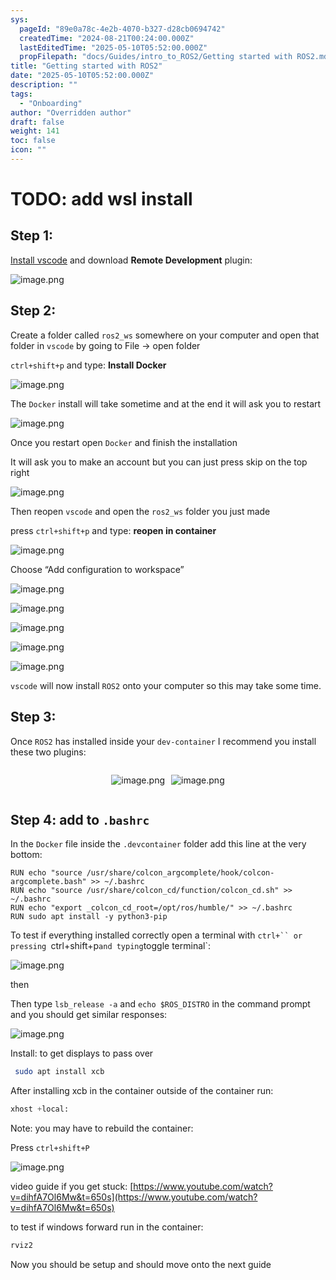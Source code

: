 ```yaml
---
sys:
  pageId: "89e0a78c-4e2b-4070-b327-d28cb0694742"
  createdTime: "2024-08-21T00:24:00.000Z"
  lastEditedTime: "2025-05-10T05:52:00.000Z"
  propFilepath: "docs/Guides/intro_to_ROS2/Getting started with ROS2.md"
title: "Getting started with ROS2"
date: "2025-05-10T05:52:00.000Z"
description: ""
tags:
  - "Onboarding"
author: "Overridden author"
draft: false
weight: 141
toc: false
icon: ""
---
```


# TODO: add wsl install

## Step 1:

[Install vscode](https://code.visualstudio.com/download) and download **Remote Development** plugin:

![image.png](https://prod-files-secure.s3.us-west-2.amazonaws.com/d518164a-d88e-44d1-a4ee-3adb3bd8bce0/efb52993-1881-4a40-b95e-6f020334f022/image.png?X-Amz-Algorithm=AWS4-HMAC-SHA256&X-Amz-Content-Sha256=UNSIGNED-PAYLOAD&X-Amz-Credential=ASIAZI2LB4664UW7O365%2F20250721%2Fus-west-2%2Fs3%2Faws4_request&X-Amz-Date=20250721T133125Z&X-Amz-Expires=3600&X-Amz-Security-Token=IQoJb3JpZ2luX2VjEL3%2F%2F%2F%2F%2F%2F%2F%2F%2F%2FwEaCXVzLXdlc3QtMiJHMEUCIQDZeS4sy2IHJobHosmZZ99OkxMv5RZfYFzkc3CwYI6ruQIgaxlQdniL9QckaeY9wOQdtMWPq%2FSk8vjyhygSGm8c0mQqiAQI1v%2F%2F%2F%2F%2F%2F%2F%2F%2F%2FARAAGgw2Mzc0MjMxODM4MDUiDCerG5PycMhi2BrnJSrcA7VWWfM%2FrF8QEc9sFtFzVQYA30l3oKOW6M5tEX1jPba%2BPKUlh8tXUeMa5MC4wh8HOmWUWvaOcXyJa%2BapJlgpk7%2BhL0CQ%2F%2FGjrW9SI%2BWtLy1Yzk5syZQkDAkF0pWWiOevSu1rwf8aAer%2BnLANkJT3kbkYVWj75w5iUophIwLplrcqKE7g5OY6QxyM1WQEIyqqM0be48LxXU7fQfz8c0pikF76OUxfZBQjruIRRzrzX4LvjHeV8wEeKHQUlAOG6dTqP6c2itIqHa%2FjxvujaPbJQivJ4HhLkzbKr5ye8bMoS0R6E68BIi9LvtJ%2FgNU97skEnpcMLfvdN1ZXhIjYcOmsixGb5dHAxJ%2F%2Br4Wq8KNSiaJ%2FoEFK0ES2FPl5Ht4roFiYEQ5ilROUbJwN3fZOwA9fbWheq93AvIwSCVDQ7%2Bp0iRB3uBFBJYVChreme15rk0XFIoRPyHBx%2Btkhuj5V7Dj2eqDP6SqEx1rh7wH5%2F1nEXWEe9Ui%2FO5D2y81XK4bmh%2FAJ27MbYKeDVEdYWXTBYxUESq3xkeKDjI3nvlx4lsOLm8QvhxJyqNUphmGxfaY7CxPP%2BHZzSz7KJ5VREjYmnwTh6BsTY7MQXoCIU%2FispA7jiagdeD86ly%2FCturheB6KMOr5%2BMMGOqUBfBUQIV8VdVwZldJ6aU5zzsSYuF2eJ3doRpOlCFDtqyJdkd%2B4mme0rrtDWgm8V0zAD4PM8PPzx3TfSUpCwLjhjZwJ28%2F%2Boxo4YImtmtlZsWQnb7TTOViiSbb5N3VIicMPBxDe%2FEV1kS0jnY40hvYBcSH9vSUQXsbJZOlYSeIWBSOoDtxURNj3YIq3C5Jwnd6d45Z5raJvCMtAaqnkjQrjtrC9UGIH&X-Amz-Signature=ebb503b98e2cc2e89d6e45a987702ff615bbf6a56633f572f78fe06d697ebbf2&X-Amz-SignedHeaders=host&x-amz-checksum-mode=ENABLED&x-id=GetObject)

## Step 2:

Create a folder called `ros2_ws` somewhere on your computer and open that folder in `vscode` by going to File → open folder 

`ctrl+shift+p` and type: **Install Docker**

![image.png](https://prod-files-secure.s3.us-west-2.amazonaws.com/d518164a-d88e-44d1-a4ee-3adb3bd8bce0/2269dc0e-1cd5-47ff-bceb-c04ad9b2eab0/image.png?X-Amz-Algorithm=AWS4-HMAC-SHA256&X-Amz-Content-Sha256=UNSIGNED-PAYLOAD&X-Amz-Credential=ASIAZI2LB4664UW7O365%2F20250721%2Fus-west-2%2Fs3%2Faws4_request&X-Amz-Date=20250721T133125Z&X-Amz-Expires=3600&X-Amz-Security-Token=IQoJb3JpZ2luX2VjEL3%2F%2F%2F%2F%2F%2F%2F%2F%2F%2FwEaCXVzLXdlc3QtMiJHMEUCIQDZeS4sy2IHJobHosmZZ99OkxMv5RZfYFzkc3CwYI6ruQIgaxlQdniL9QckaeY9wOQdtMWPq%2FSk8vjyhygSGm8c0mQqiAQI1v%2F%2F%2F%2F%2F%2F%2F%2F%2F%2FARAAGgw2Mzc0MjMxODM4MDUiDCerG5PycMhi2BrnJSrcA7VWWfM%2FrF8QEc9sFtFzVQYA30l3oKOW6M5tEX1jPba%2BPKUlh8tXUeMa5MC4wh8HOmWUWvaOcXyJa%2BapJlgpk7%2BhL0CQ%2F%2FGjrW9SI%2BWtLy1Yzk5syZQkDAkF0pWWiOevSu1rwf8aAer%2BnLANkJT3kbkYVWj75w5iUophIwLplrcqKE7g5OY6QxyM1WQEIyqqM0be48LxXU7fQfz8c0pikF76OUxfZBQjruIRRzrzX4LvjHeV8wEeKHQUlAOG6dTqP6c2itIqHa%2FjxvujaPbJQivJ4HhLkzbKr5ye8bMoS0R6E68BIi9LvtJ%2FgNU97skEnpcMLfvdN1ZXhIjYcOmsixGb5dHAxJ%2F%2Br4Wq8KNSiaJ%2FoEFK0ES2FPl5Ht4roFiYEQ5ilROUbJwN3fZOwA9fbWheq93AvIwSCVDQ7%2Bp0iRB3uBFBJYVChreme15rk0XFIoRPyHBx%2Btkhuj5V7Dj2eqDP6SqEx1rh7wH5%2F1nEXWEe9Ui%2FO5D2y81XK4bmh%2FAJ27MbYKeDVEdYWXTBYxUESq3xkeKDjI3nvlx4lsOLm8QvhxJyqNUphmGxfaY7CxPP%2BHZzSz7KJ5VREjYmnwTh6BsTY7MQXoCIU%2FispA7jiagdeD86ly%2FCturheB6KMOr5%2BMMGOqUBfBUQIV8VdVwZldJ6aU5zzsSYuF2eJ3doRpOlCFDtqyJdkd%2B4mme0rrtDWgm8V0zAD4PM8PPzx3TfSUpCwLjhjZwJ28%2F%2Boxo4YImtmtlZsWQnb7TTOViiSbb5N3VIicMPBxDe%2FEV1kS0jnY40hvYBcSH9vSUQXsbJZOlYSeIWBSOoDtxURNj3YIq3C5Jwnd6d45Z5raJvCMtAaqnkjQrjtrC9UGIH&X-Amz-Signature=7f96a19651034dc64e698b46fbd9aa09b9fe3a8e531af6a0c10ed949f494ca82&X-Amz-SignedHeaders=host&x-amz-checksum-mode=ENABLED&x-id=GetObject)

The `Docker` install will take sometime and at the end it will ask you to restart

![image.png](https://prod-files-secure.s3.us-west-2.amazonaws.com/d518164a-d88e-44d1-a4ee-3adb3bd8bce0/ed233f78-be33-4b1f-b89c-9c346c0e961e/image.png?X-Amz-Algorithm=AWS4-HMAC-SHA256&X-Amz-Content-Sha256=UNSIGNED-PAYLOAD&X-Amz-Credential=ASIAZI2LB4664UW7O365%2F20250721%2Fus-west-2%2Fs3%2Faws4_request&X-Amz-Date=20250721T133125Z&X-Amz-Expires=3600&X-Amz-Security-Token=IQoJb3JpZ2luX2VjEL3%2F%2F%2F%2F%2F%2F%2F%2F%2F%2FwEaCXVzLXdlc3QtMiJHMEUCIQDZeS4sy2IHJobHosmZZ99OkxMv5RZfYFzkc3CwYI6ruQIgaxlQdniL9QckaeY9wOQdtMWPq%2FSk8vjyhygSGm8c0mQqiAQI1v%2F%2F%2F%2F%2F%2F%2F%2F%2F%2FARAAGgw2Mzc0MjMxODM4MDUiDCerG5PycMhi2BrnJSrcA7VWWfM%2FrF8QEc9sFtFzVQYA30l3oKOW6M5tEX1jPba%2BPKUlh8tXUeMa5MC4wh8HOmWUWvaOcXyJa%2BapJlgpk7%2BhL0CQ%2F%2FGjrW9SI%2BWtLy1Yzk5syZQkDAkF0pWWiOevSu1rwf8aAer%2BnLANkJT3kbkYVWj75w5iUophIwLplrcqKE7g5OY6QxyM1WQEIyqqM0be48LxXU7fQfz8c0pikF76OUxfZBQjruIRRzrzX4LvjHeV8wEeKHQUlAOG6dTqP6c2itIqHa%2FjxvujaPbJQivJ4HhLkzbKr5ye8bMoS0R6E68BIi9LvtJ%2FgNU97skEnpcMLfvdN1ZXhIjYcOmsixGb5dHAxJ%2F%2Br4Wq8KNSiaJ%2FoEFK0ES2FPl5Ht4roFiYEQ5ilROUbJwN3fZOwA9fbWheq93AvIwSCVDQ7%2Bp0iRB3uBFBJYVChreme15rk0XFIoRPyHBx%2Btkhuj5V7Dj2eqDP6SqEx1rh7wH5%2F1nEXWEe9Ui%2FO5D2y81XK4bmh%2FAJ27MbYKeDVEdYWXTBYxUESq3xkeKDjI3nvlx4lsOLm8QvhxJyqNUphmGxfaY7CxPP%2BHZzSz7KJ5VREjYmnwTh6BsTY7MQXoCIU%2FispA7jiagdeD86ly%2FCturheB6KMOr5%2BMMGOqUBfBUQIV8VdVwZldJ6aU5zzsSYuF2eJ3doRpOlCFDtqyJdkd%2B4mme0rrtDWgm8V0zAD4PM8PPzx3TfSUpCwLjhjZwJ28%2F%2Boxo4YImtmtlZsWQnb7TTOViiSbb5N3VIicMPBxDe%2FEV1kS0jnY40hvYBcSH9vSUQXsbJZOlYSeIWBSOoDtxURNj3YIq3C5Jwnd6d45Z5raJvCMtAaqnkjQrjtrC9UGIH&X-Amz-Signature=2258c7cbc0ac79a022d638bcdb3aeaac298dbc9a938cd4f8e103e2af5e2c6aed&X-Amz-SignedHeaders=host&x-amz-checksum-mode=ENABLED&x-id=GetObject)

Once you restart open `Docker` and finish the installation

It will ask you to make an account but you can just press skip on the top right

![image.png](https://prod-files-secure.s3.us-west-2.amazonaws.com/d518164a-d88e-44d1-a4ee-3adb3bd8bce0/21010ad9-1659-4fd9-9f59-9932a09b2a3d/image.png?X-Amz-Algorithm=AWS4-HMAC-SHA256&X-Amz-Content-Sha256=UNSIGNED-PAYLOAD&X-Amz-Credential=ASIAZI2LB4664UW7O365%2F20250721%2Fus-west-2%2Fs3%2Faws4_request&X-Amz-Date=20250721T133125Z&X-Amz-Expires=3600&X-Amz-Security-Token=IQoJb3JpZ2luX2VjEL3%2F%2F%2F%2F%2F%2F%2F%2F%2F%2FwEaCXVzLXdlc3QtMiJHMEUCIQDZeS4sy2IHJobHosmZZ99OkxMv5RZfYFzkc3CwYI6ruQIgaxlQdniL9QckaeY9wOQdtMWPq%2FSk8vjyhygSGm8c0mQqiAQI1v%2F%2F%2F%2F%2F%2F%2F%2F%2F%2FARAAGgw2Mzc0MjMxODM4MDUiDCerG5PycMhi2BrnJSrcA7VWWfM%2FrF8QEc9sFtFzVQYA30l3oKOW6M5tEX1jPba%2BPKUlh8tXUeMa5MC4wh8HOmWUWvaOcXyJa%2BapJlgpk7%2BhL0CQ%2F%2FGjrW9SI%2BWtLy1Yzk5syZQkDAkF0pWWiOevSu1rwf8aAer%2BnLANkJT3kbkYVWj75w5iUophIwLplrcqKE7g5OY6QxyM1WQEIyqqM0be48LxXU7fQfz8c0pikF76OUxfZBQjruIRRzrzX4LvjHeV8wEeKHQUlAOG6dTqP6c2itIqHa%2FjxvujaPbJQivJ4HhLkzbKr5ye8bMoS0R6E68BIi9LvtJ%2FgNU97skEnpcMLfvdN1ZXhIjYcOmsixGb5dHAxJ%2F%2Br4Wq8KNSiaJ%2FoEFK0ES2FPl5Ht4roFiYEQ5ilROUbJwN3fZOwA9fbWheq93AvIwSCVDQ7%2Bp0iRB3uBFBJYVChreme15rk0XFIoRPyHBx%2Btkhuj5V7Dj2eqDP6SqEx1rh7wH5%2F1nEXWEe9Ui%2FO5D2y81XK4bmh%2FAJ27MbYKeDVEdYWXTBYxUESq3xkeKDjI3nvlx4lsOLm8QvhxJyqNUphmGxfaY7CxPP%2BHZzSz7KJ5VREjYmnwTh6BsTY7MQXoCIU%2FispA7jiagdeD86ly%2FCturheB6KMOr5%2BMMGOqUBfBUQIV8VdVwZldJ6aU5zzsSYuF2eJ3doRpOlCFDtqyJdkd%2B4mme0rrtDWgm8V0zAD4PM8PPzx3TfSUpCwLjhjZwJ28%2F%2Boxo4YImtmtlZsWQnb7TTOViiSbb5N3VIicMPBxDe%2FEV1kS0jnY40hvYBcSH9vSUQXsbJZOlYSeIWBSOoDtxURNj3YIq3C5Jwnd6d45Z5raJvCMtAaqnkjQrjtrC9UGIH&X-Amz-Signature=f12d9e8018d1b4b8a2434b3bc12e6ade69911c3dede2d0b67c9e2c8bef8af989&X-Amz-SignedHeaders=host&x-amz-checksum-mode=ENABLED&x-id=GetObject)

Then reopen `vscode` and open the `ros2_ws` folder you just made

press `ctrl+shift+p` and type: **reopen in container**

![image.png](https://prod-files-secure.s3.us-west-2.amazonaws.com/d518164a-d88e-44d1-a4ee-3adb3bd8bce0/4e93b8c2-41ad-488c-8095-c74205196118/image.png?X-Amz-Algorithm=AWS4-HMAC-SHA256&X-Amz-Content-Sha256=UNSIGNED-PAYLOAD&X-Amz-Credential=ASIAZI2LB4664UW7O365%2F20250721%2Fus-west-2%2Fs3%2Faws4_request&X-Amz-Date=20250721T133125Z&X-Amz-Expires=3600&X-Amz-Security-Token=IQoJb3JpZ2luX2VjEL3%2F%2F%2F%2F%2F%2F%2F%2F%2F%2FwEaCXVzLXdlc3QtMiJHMEUCIQDZeS4sy2IHJobHosmZZ99OkxMv5RZfYFzkc3CwYI6ruQIgaxlQdniL9QckaeY9wOQdtMWPq%2FSk8vjyhygSGm8c0mQqiAQI1v%2F%2F%2F%2F%2F%2F%2F%2F%2F%2FARAAGgw2Mzc0MjMxODM4MDUiDCerG5PycMhi2BrnJSrcA7VWWfM%2FrF8QEc9sFtFzVQYA30l3oKOW6M5tEX1jPba%2BPKUlh8tXUeMa5MC4wh8HOmWUWvaOcXyJa%2BapJlgpk7%2BhL0CQ%2F%2FGjrW9SI%2BWtLy1Yzk5syZQkDAkF0pWWiOevSu1rwf8aAer%2BnLANkJT3kbkYVWj75w5iUophIwLplrcqKE7g5OY6QxyM1WQEIyqqM0be48LxXU7fQfz8c0pikF76OUxfZBQjruIRRzrzX4LvjHeV8wEeKHQUlAOG6dTqP6c2itIqHa%2FjxvujaPbJQivJ4HhLkzbKr5ye8bMoS0R6E68BIi9LvtJ%2FgNU97skEnpcMLfvdN1ZXhIjYcOmsixGb5dHAxJ%2F%2Br4Wq8KNSiaJ%2FoEFK0ES2FPl5Ht4roFiYEQ5ilROUbJwN3fZOwA9fbWheq93AvIwSCVDQ7%2Bp0iRB3uBFBJYVChreme15rk0XFIoRPyHBx%2Btkhuj5V7Dj2eqDP6SqEx1rh7wH5%2F1nEXWEe9Ui%2FO5D2y81XK4bmh%2FAJ27MbYKeDVEdYWXTBYxUESq3xkeKDjI3nvlx4lsOLm8QvhxJyqNUphmGxfaY7CxPP%2BHZzSz7KJ5VREjYmnwTh6BsTY7MQXoCIU%2FispA7jiagdeD86ly%2FCturheB6KMOr5%2BMMGOqUBfBUQIV8VdVwZldJ6aU5zzsSYuF2eJ3doRpOlCFDtqyJdkd%2B4mme0rrtDWgm8V0zAD4PM8PPzx3TfSUpCwLjhjZwJ28%2F%2Boxo4YImtmtlZsWQnb7TTOViiSbb5N3VIicMPBxDe%2FEV1kS0jnY40hvYBcSH9vSUQXsbJZOlYSeIWBSOoDtxURNj3YIq3C5Jwnd6d45Z5raJvCMtAaqnkjQrjtrC9UGIH&X-Amz-Signature=4041e92b188c36c11ff08c73afa65b5b48f01d9d20e844af71c07214fc51d794&X-Amz-SignedHeaders=host&x-amz-checksum-mode=ENABLED&x-id=GetObject)

Choose “Add configuration to workspace”

![image.png](https://prod-files-secure.s3.us-west-2.amazonaws.com/d518164a-d88e-44d1-a4ee-3adb3bd8bce0/9560b282-5060-4989-ba37-97e7b2c22476/image.png?X-Amz-Algorithm=AWS4-HMAC-SHA256&X-Amz-Content-Sha256=UNSIGNED-PAYLOAD&X-Amz-Credential=ASIAZI2LB4664UW7O365%2F20250721%2Fus-west-2%2Fs3%2Faws4_request&X-Amz-Date=20250721T133125Z&X-Amz-Expires=3600&X-Amz-Security-Token=IQoJb3JpZ2luX2VjEL3%2F%2F%2F%2F%2F%2F%2F%2F%2F%2FwEaCXVzLXdlc3QtMiJHMEUCIQDZeS4sy2IHJobHosmZZ99OkxMv5RZfYFzkc3CwYI6ruQIgaxlQdniL9QckaeY9wOQdtMWPq%2FSk8vjyhygSGm8c0mQqiAQI1v%2F%2F%2F%2F%2F%2F%2F%2F%2F%2FARAAGgw2Mzc0MjMxODM4MDUiDCerG5PycMhi2BrnJSrcA7VWWfM%2FrF8QEc9sFtFzVQYA30l3oKOW6M5tEX1jPba%2BPKUlh8tXUeMa5MC4wh8HOmWUWvaOcXyJa%2BapJlgpk7%2BhL0CQ%2F%2FGjrW9SI%2BWtLy1Yzk5syZQkDAkF0pWWiOevSu1rwf8aAer%2BnLANkJT3kbkYVWj75w5iUophIwLplrcqKE7g5OY6QxyM1WQEIyqqM0be48LxXU7fQfz8c0pikF76OUxfZBQjruIRRzrzX4LvjHeV8wEeKHQUlAOG6dTqP6c2itIqHa%2FjxvujaPbJQivJ4HhLkzbKr5ye8bMoS0R6E68BIi9LvtJ%2FgNU97skEnpcMLfvdN1ZXhIjYcOmsixGb5dHAxJ%2F%2Br4Wq8KNSiaJ%2FoEFK0ES2FPl5Ht4roFiYEQ5ilROUbJwN3fZOwA9fbWheq93AvIwSCVDQ7%2Bp0iRB3uBFBJYVChreme15rk0XFIoRPyHBx%2Btkhuj5V7Dj2eqDP6SqEx1rh7wH5%2F1nEXWEe9Ui%2FO5D2y81XK4bmh%2FAJ27MbYKeDVEdYWXTBYxUESq3xkeKDjI3nvlx4lsOLm8QvhxJyqNUphmGxfaY7CxPP%2BHZzSz7KJ5VREjYmnwTh6BsTY7MQXoCIU%2FispA7jiagdeD86ly%2FCturheB6KMOr5%2BMMGOqUBfBUQIV8VdVwZldJ6aU5zzsSYuF2eJ3doRpOlCFDtqyJdkd%2B4mme0rrtDWgm8V0zAD4PM8PPzx3TfSUpCwLjhjZwJ28%2F%2Boxo4YImtmtlZsWQnb7TTOViiSbb5N3VIicMPBxDe%2FEV1kS0jnY40hvYBcSH9vSUQXsbJZOlYSeIWBSOoDtxURNj3YIq3C5Jwnd6d45Z5raJvCMtAaqnkjQrjtrC9UGIH&X-Amz-Signature=ef150061fd0f996d7dff823ee02f8b8d38fe2bf105d893d9e8b970fc622a4f39&X-Amz-SignedHeaders=host&x-amz-checksum-mode=ENABLED&x-id=GetObject)

![image.png](https://prod-files-secure.s3.us-west-2.amazonaws.com/d518164a-d88e-44d1-a4ee-3adb3bd8bce0/2ee63f81-886b-48e8-a553-dc6e5eac99e4/image.png?X-Amz-Algorithm=AWS4-HMAC-SHA256&X-Amz-Content-Sha256=UNSIGNED-PAYLOAD&X-Amz-Credential=ASIAZI2LB4664UW7O365%2F20250721%2Fus-west-2%2Fs3%2Faws4_request&X-Amz-Date=20250721T133125Z&X-Amz-Expires=3600&X-Amz-Security-Token=IQoJb3JpZ2luX2VjEL3%2F%2F%2F%2F%2F%2F%2F%2F%2F%2FwEaCXVzLXdlc3QtMiJHMEUCIQDZeS4sy2IHJobHosmZZ99OkxMv5RZfYFzkc3CwYI6ruQIgaxlQdniL9QckaeY9wOQdtMWPq%2FSk8vjyhygSGm8c0mQqiAQI1v%2F%2F%2F%2F%2F%2F%2F%2F%2F%2FARAAGgw2Mzc0MjMxODM4MDUiDCerG5PycMhi2BrnJSrcA7VWWfM%2FrF8QEc9sFtFzVQYA30l3oKOW6M5tEX1jPba%2BPKUlh8tXUeMa5MC4wh8HOmWUWvaOcXyJa%2BapJlgpk7%2BhL0CQ%2F%2FGjrW9SI%2BWtLy1Yzk5syZQkDAkF0pWWiOevSu1rwf8aAer%2BnLANkJT3kbkYVWj75w5iUophIwLplrcqKE7g5OY6QxyM1WQEIyqqM0be48LxXU7fQfz8c0pikF76OUxfZBQjruIRRzrzX4LvjHeV8wEeKHQUlAOG6dTqP6c2itIqHa%2FjxvujaPbJQivJ4HhLkzbKr5ye8bMoS0R6E68BIi9LvtJ%2FgNU97skEnpcMLfvdN1ZXhIjYcOmsixGb5dHAxJ%2F%2Br4Wq8KNSiaJ%2FoEFK0ES2FPl5Ht4roFiYEQ5ilROUbJwN3fZOwA9fbWheq93AvIwSCVDQ7%2Bp0iRB3uBFBJYVChreme15rk0XFIoRPyHBx%2Btkhuj5V7Dj2eqDP6SqEx1rh7wH5%2F1nEXWEe9Ui%2FO5D2y81XK4bmh%2FAJ27MbYKeDVEdYWXTBYxUESq3xkeKDjI3nvlx4lsOLm8QvhxJyqNUphmGxfaY7CxPP%2BHZzSz7KJ5VREjYmnwTh6BsTY7MQXoCIU%2FispA7jiagdeD86ly%2FCturheB6KMOr5%2BMMGOqUBfBUQIV8VdVwZldJ6aU5zzsSYuF2eJ3doRpOlCFDtqyJdkd%2B4mme0rrtDWgm8V0zAD4PM8PPzx3TfSUpCwLjhjZwJ28%2F%2Boxo4YImtmtlZsWQnb7TTOViiSbb5N3VIicMPBxDe%2FEV1kS0jnY40hvYBcSH9vSUQXsbJZOlYSeIWBSOoDtxURNj3YIq3C5Jwnd6d45Z5raJvCMtAaqnkjQrjtrC9UGIH&X-Amz-Signature=c58decbfa7cb025d3d308d319f07af1488ffdf4c857a16128bd9f7e300eb2012&X-Amz-SignedHeaders=host&x-amz-checksum-mode=ENABLED&x-id=GetObject)

![image.png](https://prod-files-secure.s3.us-west-2.amazonaws.com/d518164a-d88e-44d1-a4ee-3adb3bd8bce0/ae1580b2-b048-407e-aed9-b584224a7a04/image.png?X-Amz-Algorithm=AWS4-HMAC-SHA256&X-Amz-Content-Sha256=UNSIGNED-PAYLOAD&X-Amz-Credential=ASIAZI2LB4664UW7O365%2F20250721%2Fus-west-2%2Fs3%2Faws4_request&X-Amz-Date=20250721T133125Z&X-Amz-Expires=3600&X-Amz-Security-Token=IQoJb3JpZ2luX2VjEL3%2F%2F%2F%2F%2F%2F%2F%2F%2F%2FwEaCXVzLXdlc3QtMiJHMEUCIQDZeS4sy2IHJobHosmZZ99OkxMv5RZfYFzkc3CwYI6ruQIgaxlQdniL9QckaeY9wOQdtMWPq%2FSk8vjyhygSGm8c0mQqiAQI1v%2F%2F%2F%2F%2F%2F%2F%2F%2F%2FARAAGgw2Mzc0MjMxODM4MDUiDCerG5PycMhi2BrnJSrcA7VWWfM%2FrF8QEc9sFtFzVQYA30l3oKOW6M5tEX1jPba%2BPKUlh8tXUeMa5MC4wh8HOmWUWvaOcXyJa%2BapJlgpk7%2BhL0CQ%2F%2FGjrW9SI%2BWtLy1Yzk5syZQkDAkF0pWWiOevSu1rwf8aAer%2BnLANkJT3kbkYVWj75w5iUophIwLplrcqKE7g5OY6QxyM1WQEIyqqM0be48LxXU7fQfz8c0pikF76OUxfZBQjruIRRzrzX4LvjHeV8wEeKHQUlAOG6dTqP6c2itIqHa%2FjxvujaPbJQivJ4HhLkzbKr5ye8bMoS0R6E68BIi9LvtJ%2FgNU97skEnpcMLfvdN1ZXhIjYcOmsixGb5dHAxJ%2F%2Br4Wq8KNSiaJ%2FoEFK0ES2FPl5Ht4roFiYEQ5ilROUbJwN3fZOwA9fbWheq93AvIwSCVDQ7%2Bp0iRB3uBFBJYVChreme15rk0XFIoRPyHBx%2Btkhuj5V7Dj2eqDP6SqEx1rh7wH5%2F1nEXWEe9Ui%2FO5D2y81XK4bmh%2FAJ27MbYKeDVEdYWXTBYxUESq3xkeKDjI3nvlx4lsOLm8QvhxJyqNUphmGxfaY7CxPP%2BHZzSz7KJ5VREjYmnwTh6BsTY7MQXoCIU%2FispA7jiagdeD86ly%2FCturheB6KMOr5%2BMMGOqUBfBUQIV8VdVwZldJ6aU5zzsSYuF2eJ3doRpOlCFDtqyJdkd%2B4mme0rrtDWgm8V0zAD4PM8PPzx3TfSUpCwLjhjZwJ28%2F%2Boxo4YImtmtlZsWQnb7TTOViiSbb5N3VIicMPBxDe%2FEV1kS0jnY40hvYBcSH9vSUQXsbJZOlYSeIWBSOoDtxURNj3YIq3C5Jwnd6d45Z5raJvCMtAaqnkjQrjtrC9UGIH&X-Amz-Signature=2b3ccb3c943fd59daec8273a0c23b48528b1b8fbba78f980ea96d40dc2042468&X-Amz-SignedHeaders=host&x-amz-checksum-mode=ENABLED&x-id=GetObject)

![image.png](https://prod-files-secure.s3.us-west-2.amazonaws.com/d518164a-d88e-44d1-a4ee-3adb3bd8bce0/53255b28-f75e-430f-b9e3-c0ac8577e42b/image.png?X-Amz-Algorithm=AWS4-HMAC-SHA256&X-Amz-Content-Sha256=UNSIGNED-PAYLOAD&X-Amz-Credential=ASIAZI2LB4664UW7O365%2F20250721%2Fus-west-2%2Fs3%2Faws4_request&X-Amz-Date=20250721T133125Z&X-Amz-Expires=3600&X-Amz-Security-Token=IQoJb3JpZ2luX2VjEL3%2F%2F%2F%2F%2F%2F%2F%2F%2F%2FwEaCXVzLXdlc3QtMiJHMEUCIQDZeS4sy2IHJobHosmZZ99OkxMv5RZfYFzkc3CwYI6ruQIgaxlQdniL9QckaeY9wOQdtMWPq%2FSk8vjyhygSGm8c0mQqiAQI1v%2F%2F%2F%2F%2F%2F%2F%2F%2F%2FARAAGgw2Mzc0MjMxODM4MDUiDCerG5PycMhi2BrnJSrcA7VWWfM%2FrF8QEc9sFtFzVQYA30l3oKOW6M5tEX1jPba%2BPKUlh8tXUeMa5MC4wh8HOmWUWvaOcXyJa%2BapJlgpk7%2BhL0CQ%2F%2FGjrW9SI%2BWtLy1Yzk5syZQkDAkF0pWWiOevSu1rwf8aAer%2BnLANkJT3kbkYVWj75w5iUophIwLplrcqKE7g5OY6QxyM1WQEIyqqM0be48LxXU7fQfz8c0pikF76OUxfZBQjruIRRzrzX4LvjHeV8wEeKHQUlAOG6dTqP6c2itIqHa%2FjxvujaPbJQivJ4HhLkzbKr5ye8bMoS0R6E68BIi9LvtJ%2FgNU97skEnpcMLfvdN1ZXhIjYcOmsixGb5dHAxJ%2F%2Br4Wq8KNSiaJ%2FoEFK0ES2FPl5Ht4roFiYEQ5ilROUbJwN3fZOwA9fbWheq93AvIwSCVDQ7%2Bp0iRB3uBFBJYVChreme15rk0XFIoRPyHBx%2Btkhuj5V7Dj2eqDP6SqEx1rh7wH5%2F1nEXWEe9Ui%2FO5D2y81XK4bmh%2FAJ27MbYKeDVEdYWXTBYxUESq3xkeKDjI3nvlx4lsOLm8QvhxJyqNUphmGxfaY7CxPP%2BHZzSz7KJ5VREjYmnwTh6BsTY7MQXoCIU%2FispA7jiagdeD86ly%2FCturheB6KMOr5%2BMMGOqUBfBUQIV8VdVwZldJ6aU5zzsSYuF2eJ3doRpOlCFDtqyJdkd%2B4mme0rrtDWgm8V0zAD4PM8PPzx3TfSUpCwLjhjZwJ28%2F%2Boxo4YImtmtlZsWQnb7TTOViiSbb5N3VIicMPBxDe%2FEV1kS0jnY40hvYBcSH9vSUQXsbJZOlYSeIWBSOoDtxURNj3YIq3C5Jwnd6d45Z5raJvCMtAaqnkjQrjtrC9UGIH&X-Amz-Signature=4334f285b5fb0d9fa88d944185a5888aa2b52928d324c5c7f4a2a1baa53f4ea4&X-Amz-SignedHeaders=host&x-amz-checksum-mode=ENABLED&x-id=GetObject)

![image.png](https://prod-files-secure.s3.us-west-2.amazonaws.com/d518164a-d88e-44d1-a4ee-3adb3bd8bce0/7c562767-5af9-4ffb-97d1-327bcdf4ee00/image.png?X-Amz-Algorithm=AWS4-HMAC-SHA256&X-Amz-Content-Sha256=UNSIGNED-PAYLOAD&X-Amz-Credential=ASIAZI2LB4664UW7O365%2F20250721%2Fus-west-2%2Fs3%2Faws4_request&X-Amz-Date=20250721T133125Z&X-Amz-Expires=3600&X-Amz-Security-Token=IQoJb3JpZ2luX2VjEL3%2F%2F%2F%2F%2F%2F%2F%2F%2F%2FwEaCXVzLXdlc3QtMiJHMEUCIQDZeS4sy2IHJobHosmZZ99OkxMv5RZfYFzkc3CwYI6ruQIgaxlQdniL9QckaeY9wOQdtMWPq%2FSk8vjyhygSGm8c0mQqiAQI1v%2F%2F%2F%2F%2F%2F%2F%2F%2F%2FARAAGgw2Mzc0MjMxODM4MDUiDCerG5PycMhi2BrnJSrcA7VWWfM%2FrF8QEc9sFtFzVQYA30l3oKOW6M5tEX1jPba%2BPKUlh8tXUeMa5MC4wh8HOmWUWvaOcXyJa%2BapJlgpk7%2BhL0CQ%2F%2FGjrW9SI%2BWtLy1Yzk5syZQkDAkF0pWWiOevSu1rwf8aAer%2BnLANkJT3kbkYVWj75w5iUophIwLplrcqKE7g5OY6QxyM1WQEIyqqM0be48LxXU7fQfz8c0pikF76OUxfZBQjruIRRzrzX4LvjHeV8wEeKHQUlAOG6dTqP6c2itIqHa%2FjxvujaPbJQivJ4HhLkzbKr5ye8bMoS0R6E68BIi9LvtJ%2FgNU97skEnpcMLfvdN1ZXhIjYcOmsixGb5dHAxJ%2F%2Br4Wq8KNSiaJ%2FoEFK0ES2FPl5Ht4roFiYEQ5ilROUbJwN3fZOwA9fbWheq93AvIwSCVDQ7%2Bp0iRB3uBFBJYVChreme15rk0XFIoRPyHBx%2Btkhuj5V7Dj2eqDP6SqEx1rh7wH5%2F1nEXWEe9Ui%2FO5D2y81XK4bmh%2FAJ27MbYKeDVEdYWXTBYxUESq3xkeKDjI3nvlx4lsOLm8QvhxJyqNUphmGxfaY7CxPP%2BHZzSz7KJ5VREjYmnwTh6BsTY7MQXoCIU%2FispA7jiagdeD86ly%2FCturheB6KMOr5%2BMMGOqUBfBUQIV8VdVwZldJ6aU5zzsSYuF2eJ3doRpOlCFDtqyJdkd%2B4mme0rrtDWgm8V0zAD4PM8PPzx3TfSUpCwLjhjZwJ28%2F%2Boxo4YImtmtlZsWQnb7TTOViiSbb5N3VIicMPBxDe%2FEV1kS0jnY40hvYBcSH9vSUQXsbJZOlYSeIWBSOoDtxURNj3YIq3C5Jwnd6d45Z5raJvCMtAaqnkjQrjtrC9UGIH&X-Amz-Signature=27b703a08f4ccef449419c7e90bab965b65c6d7897622e781fafed8fb6a4ebd3&X-Amz-SignedHeaders=host&x-amz-checksum-mode=ENABLED&x-id=GetObject)

`vscode` will now install `ROS2` onto your computer so this may take some time.

## Step 3:

Once `ROS2` has installed inside your `dev-container` I recommend you install these two plugins:

<div style="display: flex;flex-direction: row; column-gap:10px; max-width: 630px;justify-content: center;">
<div>

![image.png](https://prod-files-secure.s3.us-west-2.amazonaws.com/d518164a-d88e-44d1-a4ee-3adb3bd8bce0/3fc3d550-5a54-4ba1-ba6b-faa01cdb7369/image.png?X-Amz-Algorithm=AWS4-HMAC-SHA256&X-Amz-Content-Sha256=UNSIGNED-PAYLOAD&X-Amz-Credential=ASIAZI2LB4664JBYNFGL%2F20250721%2Fus-west-2%2Fs3%2Faws4_request&X-Amz-Date=20250721T133129Z&X-Amz-Expires=3600&X-Amz-Security-Token=IQoJb3JpZ2luX2VjEL3%2F%2F%2F%2F%2F%2F%2F%2F%2F%2FwEaCXVzLXdlc3QtMiJGMEQCIB76OqWdbfkwfZznK9KOhXvOzby4JgR9wFIXe7F%2F2wD2AiBPJ1fdojis4OLEEdmkRuakLcAQDd7oM2hlmVvuhq3LRCqIBAjW%2F%2F%2F%2F%2F%2F%2F%2F%2F%2F8BEAAaDDYzNzQyMzE4MzgwNSIMc2VjNy5q%2BwNWQO4CKtwDvzoWf1LzaplPYIRlu2XoXLogMfmds5l2nKoRFpKB2GkpPpWmR6HiibkFIA4YGX1aoAGmFztLnRNRy2EKfoF9HijdbGVTrxl%2FQR3KhCCniPm4pnEW51sb%2FE6TuNvUqATpOdwU9XLriuYAgo%2BP1EGRY3FaJCBcO8hX7Si5%2FISWQoRK%2FSuMQ%2FY2tsbHAoHXMLp8ZNdIos2VtZmFjoRNOk0JfC9edL5iLnARL5QlLDagYc%2BVeq1t32ozQvQznuRgmwDyNgfyPx0V2HIWRvKK32VsoEHwEms%2BRGekRy9LuHD9TdHvR2PR7SV3GykrtaLpPcoJjfkK18vR%2FGT59dusXaHxHeyK%2FMqyUgdurc4sArNYnxS87qKYPG0SJxygIweG4mF9JkcBra%2B4kcV2dU6sqZMMi8kYBakKRAxH89kvcHFF4tgaIOVigDYbeq%2FMbsTUZ7S8Wc3ahuszt%2FsseBWimIZy3ymhSymAzkSxuy1CYl%2FJiRgzOU84dfsj1mpsUvvtWCCOuIMHEbUch6n3WGerxmjyKam4sr%2BbBULrFDHIi6wtpGR4UqyKcOOfTUH%2F50LQiHS2ld4FLQzYxq%2BgLzbi%2F3%2BuTZiNyhy02y936SzzQfg83hKMGvXF%2Bon1CFffu8gwo%2Fj4wwY6pgGLyk62ThUEXsqEmYGca398g6t8oB5TZTgxwKIFvszkIWJIi4Et2kr7risCbec1ji0trDUkdfUPbDaJd77gMJmlIddnARzZ7KwRyu4WZ3JbR6%2B%2B3sB1qp2r2hiKO2i1qRTBvBybTlNqFMtwlAx3wu329Q7cDzuOgtE%2FWXowMA%2F9qa4yUBYlDQ2nbZK6as9W2vrVlFz%2B0M3TGeIu28EmOXDI0rjOgGgn&X-Amz-Signature=8ac0cfab113aafeebdb07e17442c269a2c5da50130ed2a77e235e5aaa646d1ee&X-Amz-SignedHeaders=host&x-amz-checksum-mode=ENABLED&x-id=GetObject)

</div>
<div>

![image.png](https://prod-files-secure.s3.us-west-2.amazonaws.com/d518164a-d88e-44d1-a4ee-3adb3bd8bce0/d994cc66-13c2-4093-a5a3-f84cf4601a82/image.png?X-Amz-Algorithm=AWS4-HMAC-SHA256&X-Amz-Content-Sha256=UNSIGNED-PAYLOAD&X-Amz-Credential=ASIAZI2LB466U6OK23SJ%2F20250721%2Fus-west-2%2Fs3%2Faws4_request&X-Amz-Date=20250721T133130Z&X-Amz-Expires=3600&X-Amz-Security-Token=IQoJb3JpZ2luX2VjEL3%2F%2F%2F%2F%2F%2F%2F%2F%2F%2FwEaCXVzLXdlc3QtMiJHMEUCIQCHeUR7VeeXtXDmFKi%2BtD3FcXC6QmIRUO9mu2Xzne4BxgIgWlz1JCgZYLt3w6LE7vArUEp7QcgiJmVoaZNFAW4JrkkqiAQI1v%2F%2F%2F%2F%2F%2F%2F%2F%2F%2FARAAGgw2Mzc0MjMxODM4MDUiDKRsfLLFrbv5GWIQYircA5HO47hzeRE%2B2grGeEG2um7CZ8EDE%2Bm%2BFXESxkZUusMp9%2BDN3yU7aAnCuOu7VCubv%2B176xXC2oajcCoKCqVPpFuXlY2QUPo4F9PekTryRcg17qApY5%2Bjku7Ebmp5z9aRbwkNgAWfh1eWDE%2Fzk6EAO3X63ANJ9Ikl7JukAYs6udlFrQcxbt6AMRf6Fzh9xbX%2BqexXBJ9ll1%2BOJdPMxVWiqFwubCfwOiS2ZBP1kDFwikcERmPYNM1aruqJ1se3YmBuh6HXKKxGaRDSABqmcFdJMblNkd3wuG67wTDodsejc5NBFeqnsZPgr41PX%2Bs1ED%2B397KKOtbe9cVRwoC2aMCq8HQGHitbo%2Bl1Q%2Bo4WgeN8wkMwPetNGlNWyz9DMBZFPoqQH6f629%2F8Owy%2BqPGI4ZU1EjZv4fWSWOX5ttNBl6xRBFQnirRouNZFuNWwQsCk6xGVWpXH%2BDyovlWk%2BA8Gs585QFzHt7npUJ07MROX%2BNW8PNmF5IFROMyxUwQ7%2F8YNrqjsNoxs5Y8SofBmxjR1aor4uutZNzfTTTa2cmujETF5IkNy%2Fi2qgr%2FZqqI0lLg0GOnB6USQvTZ7DWcM4IcT3O%2Fk25uR6sBtj%2FdGQBPMY7yUK5OOv6w1yhopSBj0EyDMOf4%2BMMGOqUBxD%2FDXOyFxq7Qb5oh84bx5l9KSvTHPoOFIzEPBE8JLkTp%2FXWuusfSAKri3F4XZfFJWUUiFSzXOkLhB%2FmMZiO7TBKGsGrw%2BHXIVZq705MuRiVOyaMthvi%2FCj8WjsdMPr9tjcabfJrd7g0%2F8VJveeghLY%2Fqi%2FEk3DEH4vGx4AqN%2BFmfrmBl4ECJTPNMte5SsFSfm4Lk3e6VfMIAXKD7BWKh7Zh8sxYR&X-Amz-Signature=c51237a68aac996636ef5ca7f0e22ff02df157823a567a6c9f7ca0d64d99e7a8&X-Amz-SignedHeaders=host&x-amz-checksum-mode=ENABLED&x-id=GetObject)

</div>
</div>

## Step 4: add to `.bashrc`

In the `Docker` file inside the `.devcontainer` folder add this line at the very bottom: 

```docker
RUN echo "source /usr/share/colcon_argcomplete/hook/colcon-argcomplete.bash" >> ~/.bashrc
RUN echo "source /usr/share/colcon_cd/function/colcon_cd.sh" >> ~/.bashrc
RUN echo "export _colcon_cd_root=/opt/ros/humble/" >> ~/.bashrc
RUN sudo apt install -y python3-pip 
```

To test if everything installed correctly open a terminal with `ctrl+`` or pressing `ctrl+shift+p` and typing `toggle terminal`:

![image.png](https://prod-files-secure.s3.us-west-2.amazonaws.com/d518164a-d88e-44d1-a4ee-3adb3bd8bce0/6a4943d8-b04e-4c02-9a58-775f3384d1a5/image.png?X-Amz-Algorithm=AWS4-HMAC-SHA256&X-Amz-Content-Sha256=UNSIGNED-PAYLOAD&X-Amz-Credential=ASIAZI2LB4664UW7O365%2F20250721%2Fus-west-2%2Fs3%2Faws4_request&X-Amz-Date=20250721T133125Z&X-Amz-Expires=3600&X-Amz-Security-Token=IQoJb3JpZ2luX2VjEL3%2F%2F%2F%2F%2F%2F%2F%2F%2F%2FwEaCXVzLXdlc3QtMiJHMEUCIQDZeS4sy2IHJobHosmZZ99OkxMv5RZfYFzkc3CwYI6ruQIgaxlQdniL9QckaeY9wOQdtMWPq%2FSk8vjyhygSGm8c0mQqiAQI1v%2F%2F%2F%2F%2F%2F%2F%2F%2F%2FARAAGgw2Mzc0MjMxODM4MDUiDCerG5PycMhi2BrnJSrcA7VWWfM%2FrF8QEc9sFtFzVQYA30l3oKOW6M5tEX1jPba%2BPKUlh8tXUeMa5MC4wh8HOmWUWvaOcXyJa%2BapJlgpk7%2BhL0CQ%2F%2FGjrW9SI%2BWtLy1Yzk5syZQkDAkF0pWWiOevSu1rwf8aAer%2BnLANkJT3kbkYVWj75w5iUophIwLplrcqKE7g5OY6QxyM1WQEIyqqM0be48LxXU7fQfz8c0pikF76OUxfZBQjruIRRzrzX4LvjHeV8wEeKHQUlAOG6dTqP6c2itIqHa%2FjxvujaPbJQivJ4HhLkzbKr5ye8bMoS0R6E68BIi9LvtJ%2FgNU97skEnpcMLfvdN1ZXhIjYcOmsixGb5dHAxJ%2F%2Br4Wq8KNSiaJ%2FoEFK0ES2FPl5Ht4roFiYEQ5ilROUbJwN3fZOwA9fbWheq93AvIwSCVDQ7%2Bp0iRB3uBFBJYVChreme15rk0XFIoRPyHBx%2Btkhuj5V7Dj2eqDP6SqEx1rh7wH5%2F1nEXWEe9Ui%2FO5D2y81XK4bmh%2FAJ27MbYKeDVEdYWXTBYxUESq3xkeKDjI3nvlx4lsOLm8QvhxJyqNUphmGxfaY7CxPP%2BHZzSz7KJ5VREjYmnwTh6BsTY7MQXoCIU%2FispA7jiagdeD86ly%2FCturheB6KMOr5%2BMMGOqUBfBUQIV8VdVwZldJ6aU5zzsSYuF2eJ3doRpOlCFDtqyJdkd%2B4mme0rrtDWgm8V0zAD4PM8PPzx3TfSUpCwLjhjZwJ28%2F%2Boxo4YImtmtlZsWQnb7TTOViiSbb5N3VIicMPBxDe%2FEV1kS0jnY40hvYBcSH9vSUQXsbJZOlYSeIWBSOoDtxURNj3YIq3C5Jwnd6d45Z5raJvCMtAaqnkjQrjtrC9UGIH&X-Amz-Signature=74206d8b215ce3adb1e615a599268c414cb1f2f94fa4ebf6573b87628b3e91e9&X-Amz-SignedHeaders=host&x-amz-checksum-mode=ENABLED&x-id=GetObject)

then 

Then type `lsb_release -a` and `echo $ROS_DISTRO` in the command prompt and you should get similar responses:

![image.png](https://prod-files-secure.s3.us-west-2.amazonaws.com/d518164a-d88e-44d1-a4ee-3adb3bd8bce0/3e635dec-a805-4e85-8b9e-d000e5b71a4e/image.png?X-Amz-Algorithm=AWS4-HMAC-SHA256&X-Amz-Content-Sha256=UNSIGNED-PAYLOAD&X-Amz-Credential=ASIAZI2LB4664UW7O365%2F20250721%2Fus-west-2%2Fs3%2Faws4_request&X-Amz-Date=20250721T133125Z&X-Amz-Expires=3600&X-Amz-Security-Token=IQoJb3JpZ2luX2VjEL3%2F%2F%2F%2F%2F%2F%2F%2F%2F%2FwEaCXVzLXdlc3QtMiJHMEUCIQDZeS4sy2IHJobHosmZZ99OkxMv5RZfYFzkc3CwYI6ruQIgaxlQdniL9QckaeY9wOQdtMWPq%2FSk8vjyhygSGm8c0mQqiAQI1v%2F%2F%2F%2F%2F%2F%2F%2F%2F%2FARAAGgw2Mzc0MjMxODM4MDUiDCerG5PycMhi2BrnJSrcA7VWWfM%2FrF8QEc9sFtFzVQYA30l3oKOW6M5tEX1jPba%2BPKUlh8tXUeMa5MC4wh8HOmWUWvaOcXyJa%2BapJlgpk7%2BhL0CQ%2F%2FGjrW9SI%2BWtLy1Yzk5syZQkDAkF0pWWiOevSu1rwf8aAer%2BnLANkJT3kbkYVWj75w5iUophIwLplrcqKE7g5OY6QxyM1WQEIyqqM0be48LxXU7fQfz8c0pikF76OUxfZBQjruIRRzrzX4LvjHeV8wEeKHQUlAOG6dTqP6c2itIqHa%2FjxvujaPbJQivJ4HhLkzbKr5ye8bMoS0R6E68BIi9LvtJ%2FgNU97skEnpcMLfvdN1ZXhIjYcOmsixGb5dHAxJ%2F%2Br4Wq8KNSiaJ%2FoEFK0ES2FPl5Ht4roFiYEQ5ilROUbJwN3fZOwA9fbWheq93AvIwSCVDQ7%2Bp0iRB3uBFBJYVChreme15rk0XFIoRPyHBx%2Btkhuj5V7Dj2eqDP6SqEx1rh7wH5%2F1nEXWEe9Ui%2FO5D2y81XK4bmh%2FAJ27MbYKeDVEdYWXTBYxUESq3xkeKDjI3nvlx4lsOLm8QvhxJyqNUphmGxfaY7CxPP%2BHZzSz7KJ5VREjYmnwTh6BsTY7MQXoCIU%2FispA7jiagdeD86ly%2FCturheB6KMOr5%2BMMGOqUBfBUQIV8VdVwZldJ6aU5zzsSYuF2eJ3doRpOlCFDtqyJdkd%2B4mme0rrtDWgm8V0zAD4PM8PPzx3TfSUpCwLjhjZwJ28%2F%2Boxo4YImtmtlZsWQnb7TTOViiSbb5N3VIicMPBxDe%2FEV1kS0jnY40hvYBcSH9vSUQXsbJZOlYSeIWBSOoDtxURNj3YIq3C5Jwnd6d45Z5raJvCMtAaqnkjQrjtrC9UGIH&X-Amz-Signature=3be7eee332137000d1fbee8f6ae0162a185c01c05f2dcb049d0b1c02d5655612&X-Amz-SignedHeaders=host&x-amz-checksum-mode=ENABLED&x-id=GetObject)

Install:  to get displays to pass over

```bash
 sudo apt install xcb
```

After installing xcb in the container outside of the container run:

```python
xhost +local:
```

Note: you may have to rebuild the container:

Press `ctrl+shift+P`

![image.png](https://prod-files-secure.s3.us-west-2.amazonaws.com/d518164a-d88e-44d1-a4ee-3adb3bd8bce0/6c2be660-2618-4c38-9c26-53554f7a0b7b/image.png?X-Amz-Algorithm=AWS4-HMAC-SHA256&X-Amz-Content-Sha256=UNSIGNED-PAYLOAD&X-Amz-Credential=ASIAZI2LB4664UW7O365%2F20250721%2Fus-west-2%2Fs3%2Faws4_request&X-Amz-Date=20250721T133125Z&X-Amz-Expires=3600&X-Amz-Security-Token=IQoJb3JpZ2luX2VjEL3%2F%2F%2F%2F%2F%2F%2F%2F%2F%2FwEaCXVzLXdlc3QtMiJHMEUCIQDZeS4sy2IHJobHosmZZ99OkxMv5RZfYFzkc3CwYI6ruQIgaxlQdniL9QckaeY9wOQdtMWPq%2FSk8vjyhygSGm8c0mQqiAQI1v%2F%2F%2F%2F%2F%2F%2F%2F%2F%2FARAAGgw2Mzc0MjMxODM4MDUiDCerG5PycMhi2BrnJSrcA7VWWfM%2FrF8QEc9sFtFzVQYA30l3oKOW6M5tEX1jPba%2BPKUlh8tXUeMa5MC4wh8HOmWUWvaOcXyJa%2BapJlgpk7%2BhL0CQ%2F%2FGjrW9SI%2BWtLy1Yzk5syZQkDAkF0pWWiOevSu1rwf8aAer%2BnLANkJT3kbkYVWj75w5iUophIwLplrcqKE7g5OY6QxyM1WQEIyqqM0be48LxXU7fQfz8c0pikF76OUxfZBQjruIRRzrzX4LvjHeV8wEeKHQUlAOG6dTqP6c2itIqHa%2FjxvujaPbJQivJ4HhLkzbKr5ye8bMoS0R6E68BIi9LvtJ%2FgNU97skEnpcMLfvdN1ZXhIjYcOmsixGb5dHAxJ%2F%2Br4Wq8KNSiaJ%2FoEFK0ES2FPl5Ht4roFiYEQ5ilROUbJwN3fZOwA9fbWheq93AvIwSCVDQ7%2Bp0iRB3uBFBJYVChreme15rk0XFIoRPyHBx%2Btkhuj5V7Dj2eqDP6SqEx1rh7wH5%2F1nEXWEe9Ui%2FO5D2y81XK4bmh%2FAJ27MbYKeDVEdYWXTBYxUESq3xkeKDjI3nvlx4lsOLm8QvhxJyqNUphmGxfaY7CxPP%2BHZzSz7KJ5VREjYmnwTh6BsTY7MQXoCIU%2FispA7jiagdeD86ly%2FCturheB6KMOr5%2BMMGOqUBfBUQIV8VdVwZldJ6aU5zzsSYuF2eJ3doRpOlCFDtqyJdkd%2B4mme0rrtDWgm8V0zAD4PM8PPzx3TfSUpCwLjhjZwJ28%2F%2Boxo4YImtmtlZsWQnb7TTOViiSbb5N3VIicMPBxDe%2FEV1kS0jnY40hvYBcSH9vSUQXsbJZOlYSeIWBSOoDtxURNj3YIq3C5Jwnd6d45Z5raJvCMtAaqnkjQrjtrC9UGIH&X-Amz-Signature=8927bcee74905bb096681be2b02e0ea8f5ae76628371058e0d493407742db80f&X-Amz-SignedHeaders=host&x-amz-checksum-mode=ENABLED&x-id=GetObject)

video guide if you get stuck: [https://www.youtube.com/watch?v=dihfA7Ol6Mw&t=650s](https://www.youtube.com/watch?v=dihfA7Ol6Mw&t=650s)

to test if windows forward run in the container:

```bash
rviz2
```

Now you should be setup and should move onto the next guide 
